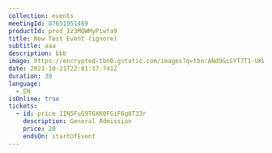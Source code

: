 ```yaml
---
collection: events
meetingId: 87651951469
productId: prod_Iz3MQWMyPiwfa9
title: New Test Event (ignore)
subtitle: aaa
description: bbb
image: https://encrypted-tbn0.gstatic.com/images?q=tbn:ANd9GcSYT7T1-UKWZJuDSxWL5dxaualmoTCy466tKQ&usqp=CAU
date: 2021-10-21T22:01:17.741Z
duration: 30
language:
  - EN
isOnline: true
tickets:
  - id: price_1IN5FuG9T6XK0FGiF6g0T33r
    description: General Admission
    price: 20
    endsOn: startOfEvent
---
```

